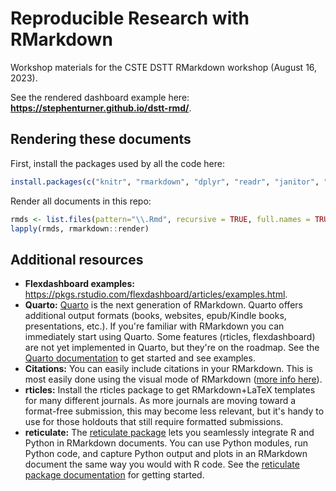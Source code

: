 # Reproducible Research with RMarkdown

Workshop materials for the CSTE DSTT RMarkdown workshop (August 16, 2023).

See the rendered dashboard example here: **https://stephenturner.github.io/dstt-rmd/**.

## Rendering these documents

First, install the packages used by all the code here:

```r
install.packages(c("knitr", "rmarkdown", "dplyr", "readr", "janitor", "flexdashboard", "rticles"))
```

Render all documents in this repo:

```r
rmds <- list.files(pattern="\\.Rmd", recursive = TRUE, full.names = TRUE)
lapply(rmds, rmarkdown::render)
```

## Additional resources

- **Flexdashboard examples:** https://pkgs.rstudio.com/flexdashboard/articles/examples.html.
- **Quarto:** [Quarto](https://quarto.org/) is the next generation of RMarkdown. Quarto offers additional output formats (books, websites, epub/Kindle books, presentations, etc.). If you're familiar with RMarkdown you can immediately start using Quarto. Some features (rticles, flexdashboard) are not yet implemented in Quarto, but they're on the roadmap. See the [Quarto documentation](https://quarto.org/) to get started and see examples.
- **Citations:** You can easily include citations in your RMarkdown. This is most easily done using the visual mode of RMarkdown ([more info here](https://rstudio.github.io/visual-markdown-editing/citations.html)).
- **rticles:** Install the rticles package to get RMarkdown+LaTeX templates for many different journals. As more journals are moving toward a format-free submission, this may become less relevant, but it's handy to use for those holdouts that still require formatted submissions.
- **reticulate:** The [reticulate package](https://rstudio.github.io/reticulate/) lets you seamlessly integrate R and Python in RMarkdown documents. You can use Python modules, run Python code, and capture Python output and plots in an RMarkdown document the same way you would with R code. See the [reticulate package documentation](https://rstudio.github.io/reticulate/) for getting started.
